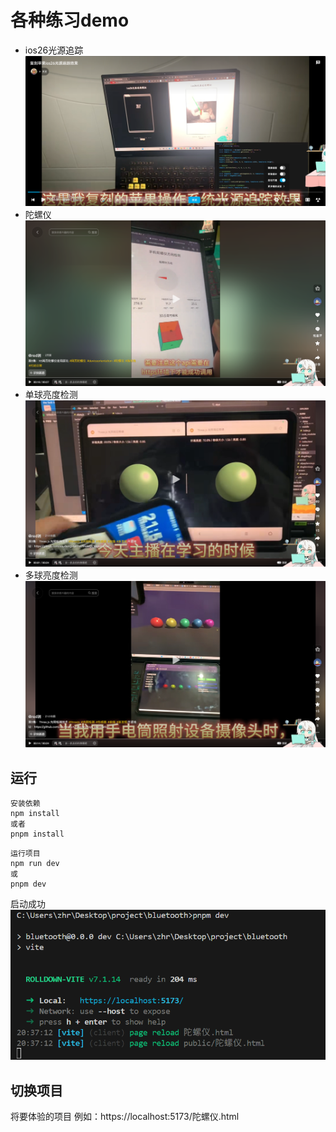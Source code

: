 # 各种练习demo
- ios26光源追踪
![ios26光源追踪](./imgs/ios26光源追踪.png)
- 陀螺仪
![陀螺仪](./imgs/陀螺仪.png)
- 单球亮度检测
![单球亮度检测](./imgs/单球亮度检测.png)
- 多球亮度检测
![多球亮度检测](./imgs/多球亮度检测.png)
## 运行
```
安装依赖
npm install 
或者
pnpm install
```
```
运行项目
npm run dev
或
pnpm dev

```
启动成功
![陀螺仪](./imgs/启动.png)
## 切换项目
将要体验的项目
例如：https://localhost:5173/陀螺仪.html

